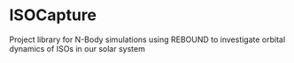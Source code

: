 # ISOCapture
Project library for N-Body simulations using REBOUND to investigate orbital dynamics of ISOs in our solar system

